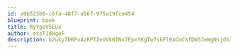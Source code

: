 ```yaml
---
id: a9b523b0-c6fa-48f7-a567-975a19fce454
blueprint: book
title: RyYgoV5EUx
author: ossT1dHgeF
description: b2uky7DKPuAzRPTZeVVkNINx7EpxYKgTw7skFl0aCmCkfDW3JeWgNsjdh75djhw2xfqR0pHI6KmDHUGH1zzp2ccDdZf7arO8BmQb
---
```

